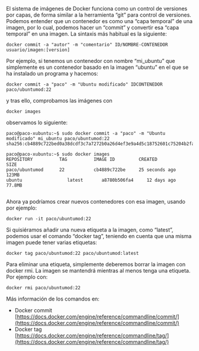 El sistema de imágenes de Docker funciona como un control de versiones por capas, de forma similar a la herramienta “git” para control de versiones. Podemos entender que un contenedor es como una “capa temporal” de una imagen, por lo cual, podemos hacer un “commit” y convertir esa “capa temporal” en una imagen. La sintaxis más habitual es la siguiente:
    
    docker commit -a "autor" -m "comentario" ID/NOMBRE-CONTENEDOR usuario/imagen:[version]

Por ejemplo, si tenemos un contenedor con nombre “mi_ubuntu” que simplemente es un contenedor basado en la imagen “ubuntu” en el que se ha instalado un programa y hacemos:

    docker commit -a "paco" -m "Ubuntu modificado" IDCONTENEDOR paco/ubuntumod:22

y tras ello, comprobamos las imágenes con

    docker images

observamos lo siguiente:

```
paco@paco-xubuntu:~$ sudo docker commit -a "paco" -m "Ubuntu modificado" mi_ubuntu paco/ubuntumod:22
sha256:cb4889c722bed0a38dcdf3c7a7272b0a26d4ef3e9a4d5c18752601c75204b2fa

paco@paco-xubuntu:~$ sudo docker images
REPOSITORY          TAG          IMAGE ID         CREATED             SIZE
paco/ubuntumod      22           cb4889c722be     25 seconds ago      123MB
ubuntu                 latest       a8780b506fa4     12 days ago         77.8MB


```

Ahora ya podríamos crear nuevos contenedores con esa imagen, usando por ejemplo:

    docker run -it paco/ubuntumod:22

Si quisiéramos añadir una nueva etiqueta a la imagen, como “latest”, podemos usar el comando “docker tag”, teniendo en cuenta que una misma imagen puede tener varias etiquetas:

    docker tag paco/ubuntumod:22 paco/ubuntumod:latest

Para eliminar una etiqueta, simplemente deberemos borrar la imagen con docker rmi. La imagen se mantendrá mientras al menos tenga una etiqueta. Por ejemplo con:
    
    docker rmi paco/ubuntumod:22

Más información de los comandos en:

- Docker commit [https://docs.docker.com/engine/reference/commandline/commit/](https://docs.docker.com/engine/reference/commandline/commit/)
- Docker tag [https://docs.docker.com/engine/reference/commandline/tag/](https://docs.docker.com/engine/reference/commandline/tag/)